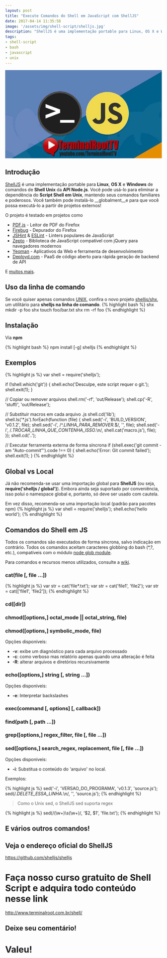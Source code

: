 ```yaml
---
layout: post
title: "Execute Comandos do Shell em JavaScript com ShellJS"
date: 2017-04-14 11:35:58
image: '/assets/img/shell-script/shelljs.jpg'
description: "ShellJS é uma implementação portable para Linux, OS X e Windows de comandos de Shell Unix da API Node.js."
tags:
- shell-script
- bash
- javascript
- unix
---
```


![Execute Comandos do Shell em JavaScript com ShellJS](/assets/img/shell-script/shelljs.jpg "Execute Comandos do Shell em JavaScript com ShellJS")

## Introdução

[ShellJS](https://www.npmjs.com/package/shelljs) é uma implementação portable para __Linux__, __OS X__ e __Windows__ de comandos de __Shell Unix__ da __API Node.js__. Você pode usá-lo para eliminar a dependência do __Script Shell em Unix__, mantendo seus comandos familiares e poderosos. Você também pode instalá-lo __globalment__e para que você possa executá-lo a partir de projetos externos!

O projeto é testado em projetos como

* [PDF.js](http://github.com/mozilla/pdf.js) - Leitor de PDF do Firefox
* [Firebug](http://getfirebug.com/) - Depurador do Firefox
* [JSHint](http://jshint.com/) & [ESLint](http://eslint.org/) - Linters populares de JavaScript 
* [Zepto](http://zeptojs.com/) - Biblioteca de JavaScript compatível com jQuery para navegadores modernos
* [Yeoman](http://yeoman.io/) - Aplicativos da Web e ferramenta de desenvolvimento
* [Deployd.com](http://deployd.com/) - PaaS de código aberto para rápida geração de backend de API

E [muitos mais](https://npmjs.org/browse/depended/shelljs).

## Uso da linha de comando

Se você quiser apenas comandos [UNIX](https://pt.wikipedia.org/wiki/Unix), confira o novo projeto [shelljs/shx](https://github.com/shelljs/shx), um utilitário para __shelljs na linha de comando__.
{% highlight bash %}
shx mkdir -p foo
shx touch foo/bar.txt
shx rm -rf foo
{% endhighlight %}

## Instalação

Via __npm__

{% highlight bash %}
npm install [-g] shelljs
{% endhighlight %}

## Exemplos

{% highlight js %}
var shell = require('shelljs');
 
if (!shell.which('git')) {
  shell.echo('Desculpe, este script requer o git.');
  shell.exit(1);
}
 
// Copiar ou remover arquivos
shell.rm('-rf', 'out/Release');
shell.cp('-R', 'stuff/', 'out/Release');
 
// Substituir macros em cada arquivo .js 
shell.cd('lib');
shell.ls('*.js').forEach(function (file) {
  shell.sed('-i', 'BUILD_VERSION', 'v0.1.2', file);
  shell.sed('-i', /^.*LINHA_PARA_REMOVER.*$/, '', file);
  shell.sed('-i', /.*TROCAR_LINHA_QUE_CONTENHA_ISSO.*\n/, shell.cat('macro.js'), file);
});
shell.cd('..');
 
// Executar ferramenta externa de forma síncrona 
if (shell.exec('git commit -am "Auto-commit"').code !== 0) {
  shell.echo('Error: Git commit failed');
  shell.exit(1);
}
{% endhighlight %}

## Global vs Local

Já não recomenda-se usar uma importação global para __ShellJS__ (ou seja, __require('shelljs / global')__). Embora ainda seja suportado por conveniência, isso polui o namespace global e, portanto, só deve ser usado com cautela.

Em vez disso, recomenda-se uma importação local (padrão para pacotes npm)
{% highlight js %}
var shell = require('shelljs');
shell.echo('hello world');
{% endhighlight %}

## Comandos do Shell em JS

Todos os comandos são executados de forma síncrona, salvo indicação em contrário. Todos os comandos aceitam caracteres globbing do bash (*,?, etc.), compatíveis com o módulo [node glob module](https://github.com/isaacs/node-glob).

Para comandos e recursos menos utilizados, consulte a [wiki](https://github.com/shelljs/shelljs/wiki).

### cat(file [, file ...])

{% highlight js %}
var str = cat('file*.txt');
var str = cat('file1', 'file2');
var str = cat(['file1', 'file2']);
{% endhighlight %}

### cd([dir])

### chmod([options,] octal_mode || octal_string, file)

### chmod([options,] symbolic_mode, file)

Opções disponíveis:

* __-v__: exibe um diagnóstico para cada arquivo processado
* __-c__: como verboso mas relatório apenas quando uma alteração é feita
* __-R__: alterar arquivos e diretórios recursivamente

### echo([options,] string [, string ...])

Opções disponíveis:

* __-e__: Interpretar backslashes

### exec(command [, options] [, callback])

### find(path [, path ...])

### grep([options,] regex_filter, file [, file ...])

### sed([options,] search_regex, replacement, file [, file ...])

Opções disponíveis:

* __-i__: Substitua o conteúdo do 'arquivo' no local.

Exemplos:

{% highlight js %}
sed('-i', 'VERSAO_DO_PROGRAMA', 'v0.1.3', 'source.js');
sed(/.*DELETE_ESSA_LINHA.*\n/, '', 'source.js');
{% endhighlight %}

> Como o Unix sed, o ShellJS sed suporta regex

{% highlight js %}
sed(/(\w+)\s(\w+)/, '$2, $1', 'file.txt');
{% endhighlight %}

## E vários outros comandos!

## Veja o endereço oficial do ShellJS
<https://github.com/shelljs/shelljs>

# Faça nosso curso gratuito de Shell Script e adquira todo conteúdo nesse link
<http://www.terminalroot.com.br/shell/>

## Deixe seu comentário!

# Valeu!

<script async src="https://pagead2.googlesyndication.com/pagead/js/adsbygoogle.js"></script>

<!-- Informat -->
<ins class="adsbygoogle"
 style="display:block"
 data-ad-client="ca-pub-2838251107855362"
 data-ad-slot="2327980059"
 data-ad-format="auto"
 data-full-width-responsive="true"></ins>

<script>
(adsbygoogle = window.adsbygoogle || []).push({});
</script>

